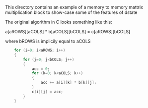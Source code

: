 
This directory contains an example of a memory to memory
mattrix multiplication block to show-case some of the 
features of dstate

The original algorithm in C looks something like this:

a[aROWS][aCOLS] * b[aCOLS][bCOLS] = c[aROWS][bCOLS]

where bROWS is implicily equal to aCOLS

```C
    for (i=0; i<aROWS; i++) 
    {
        for (j=0; j<bCOLS; j++) 
        {
            acc = 0;
            for (k=0; k<aCOLS; k++)
            {
                acc += a[i][k] * b[k][j];
            }
            c]i][j] = acc;
        }
    }
```

